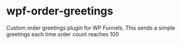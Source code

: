 # wpf-order-greetings
 Custom order greetings plugin for WP Funnels. This sends a simple greetings each time order count reaches 100
